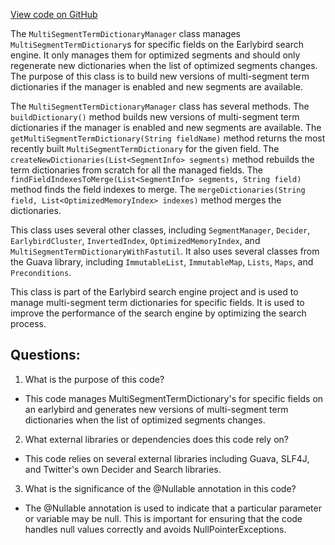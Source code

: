 [View code on GitHub](https://github.com/misbahsy/the-algorithm/src/java/com/twitter/search/earlybird/partition/MultiSegmentTermDictionaryManager.java)

The `MultiSegmentTermDictionaryManager` class manages `MultiSegmentTermDictionary`s for specific fields on the Earlybird search engine. It only manages them for optimized segments and should only regenerate new dictionaries when the list of optimized segments changes. The purpose of this class is to build new versions of multi-segment term dictionaries if the manager is enabled and new segments are available. 

The `MultiSegmentTermDictionaryManager` class has several methods. The `buildDictionary()` method builds new versions of multi-segment term dictionaries if the manager is enabled and new segments are available. The `getMultiSegmentTermDictionary(String fieldName)` method returns the most recently built `MultiSegmentTermDictionary` for the given field. The `createNewDictionaries(List<SegmentInfo> segments)` method rebuilds the term dictionaries from scratch for all the managed fields. The `findFieldIndexesToMerge(List<SegmentInfo> segments, String field)` method finds the field indexes to merge. The `mergeDictionaries(String field, List<OptimizedMemoryIndex> indexes)` method merges the dictionaries.

This class uses several other classes, including `SegmentManager`, `Decider`, `EarlybirdCluster`, `InvertedIndex`, `OptimizedMemoryIndex`, and `MultiSegmentTermDictionaryWithFastutil`. It also uses several classes from the Guava library, including `ImmutableList`, `ImmutableMap`, `Lists`, `Maps`, and `Preconditions`.

This class is part of the Earlybird search engine project and is used to manage multi-segment term dictionaries for specific fields. It is used to improve the performance of the search engine by optimizing the search process.
## Questions: 
 1. What is the purpose of this code?
- This code manages MultiSegmentTermDictionary's for specific fields on an earlybird and generates new versions of multi-segment term dictionaries when the list of optimized segments changes.

2. What external libraries or dependencies does this code rely on?
- This code relies on several external libraries including Guava, SLF4J, and Twitter's own Decider and Search libraries.

3. What is the significance of the @Nullable annotation in this code?
- The @Nullable annotation is used to indicate that a particular parameter or variable may be null. This is important for ensuring that the code handles null values correctly and avoids NullPointerExceptions.